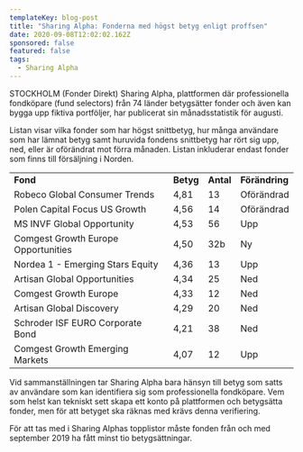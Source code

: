 ```yaml
---
templateKey: blog-post
title: "Sharing Alpha: Fonderna med högst betyg enligt proffsen"
date: 2020-09-08T12:02:02.162Z
sponsored: false
featured: false
tags:
  - Sharing Alpha
---
```

<!--StartFragment-->

STOCKHOLM (Fonder Direkt) Sharing Alpha, plattformen där professionella fondköpare (fund selectors) från 74 länder betygsätter fonder och även kan bygga upp fiktiva portföljer, har publicerat sin månadsstatistik för augusti.

Listan visar vilka fonder som har högst snittbetyg, hur många användare som har lämnat betyg samt huruvida fondens snittbetyg har rört sig upp, ned, eller är oförändrat mot förra månaden. Listan inkluderar endast fonder som finns till försäljning i Norden.

|                                     |           |           |                |
| ----------------------------------- | --------- | --------- | -------------- |
| **Fond**                            | **Betyg** | **Antal** | **Förändring** |
| Robeco Global Consumer Trends       | 4,81      | 13        | Oförändrad     |
| Polen Capital Focus US Growth       | 4,56      | 14        | Oförändrad     |
| MS INVF Global Opportunity          | 4,53      | 56        | Upp            |
| Comgest Growth Europe Opportunities | 4,50      | 32b       | Ny             |
| Nordea 1 - Emerging Stars Equity    | 4,36      | 13        | Upp            |
| Artisan Global Opportunities        | 4,34      | 25        | Ned            |
| Comgest Growth Europe               | 4,33      | 12        | Ned            |
| Artisan Global Discovery            | 4,29      | 20        | Ned            |
| Schroder ISF EURO Corporate Bond    | 4,21      | 38        | Ned            |
| Comgest Growth Emerging Markets     | 4,07      | 12        | Upp            |

Vid sammanställningen tar Sharing Alpha bara hänsyn till betyg som satts av användare som kan identifiera sig som professionella fondköpare. Vem som helst kan tekniskt sett skapa ett konto på plattformen och betygsätta fonder, men för att betyget ska räknas med krävs denna verifiering.

För att tas med i Sharing Alphas topplistor måste fonden från och med september 2019 ha fått minst tio betygsättningar.

<!--EndFragment-->